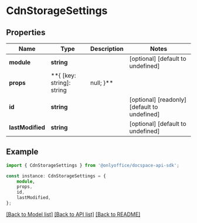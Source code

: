 # CdnStorageSettings


## Properties

Name | Type | Description | Notes
------------ | ------------- | ------------- | -------------
**module** | **string** |  | [optional] [default to undefined]
**props** | **{ [key: string]: string | null; }** |  | [optional] [default to undefined]
**id** | **string** |  | [optional] [readonly] [default to undefined]
**lastModified** | **string** |  | [optional] [default to undefined]

## Example

```typescript
import { CdnStorageSettings } from '@onlyoffice/docspace-api-sdk';

const instance: CdnStorageSettings = {
    module,
    props,
    id,
    lastModified,
};
```

[[Back to Model list]](../README.md#documentation-for-models) [[Back to API list]](../README.md#documentation-for-api-endpoints) [[Back to README]](../README.md)
